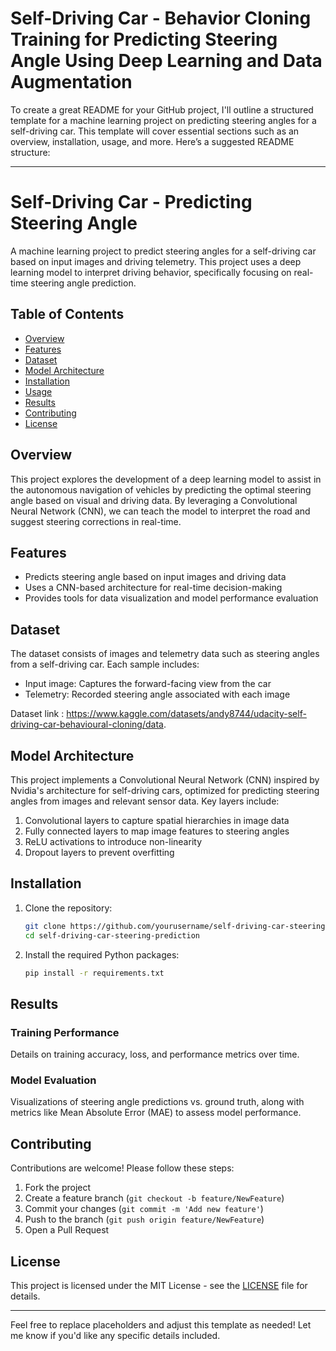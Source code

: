 # Self-Driving Car - Behavior Cloning Training for Predicting Steering Angle Using Deep Learning and Data Augmentation


To create a great README for your GitHub project, I'll outline a structured template for a machine learning project on predicting steering angles for a self-driving car. This template will cover essential sections such as an overview, installation, usage, and more. Here’s a suggested README structure:

---

# Self-Driving Car - Predicting Steering Angle

A machine learning project to predict steering angles for a self-driving car based on input images and driving telemetry. This project uses a deep learning model to interpret driving behavior, specifically focusing on real-time steering angle prediction.

## Table of Contents

- [Overview](#overview)
- [Features](#features)
- [Dataset](#dataset)
- [Model Architecture](#model-architecture)
- [Installation](#installation)
- [Usage](#usage)
- [Results](#results)
- [Contributing](#contributing)
- [License](#license)

## Overview

This project explores the development of a deep learning model to assist in the autonomous navigation of vehicles by predicting the optimal steering angle based on visual and driving data. By leveraging a Convolutional Neural Network (CNN), we can teach the model to interpret the road and suggest steering corrections in real-time.

## Features

- Predicts steering angle based on input images and driving data
- Uses a CNN-based architecture for real-time decision-making
- Provides tools for data visualization and model performance evaluation

## Dataset

The dataset consists of images and telemetry data such as steering angles from a self-driving car. Each sample includes:
- Input image: Captures the forward-facing view from the car
- Telemetry: Recorded steering angle associated with each image

Dataset link : https://www.kaggle.com/datasets/andy8744/udacity-self-driving-car-behavioural-cloning/data.

## Model Architecture

This project implements a Convolutional Neural Network (CNN) inspired by Nvidia's architecture for self-driving cars, optimized for predicting steering angles from images and relevant sensor data. Key layers include:
1. Convolutional layers to capture spatial hierarchies in image data
2. Fully connected layers to map image features to steering angles
3. ReLU activations to introduce non-linearity
4. Dropout layers to prevent overfitting

## Installation

1. Clone the repository:

   ```bash
   git clone https://github.com/yourusername/self-driving-car-steering-prediction.git
   cd self-driving-car-steering-prediction
   ```

2. Install the required Python packages:

   ```bash
   pip install -r requirements.txt
   ```

## Results

### Training Performance
Details on training accuracy, loss, and performance metrics over time.

### Model Evaluation
Visualizations of steering angle predictions vs. ground truth, along with metrics like Mean Absolute Error (MAE) to assess model performance.

## Contributing

Contributions are welcome! Please follow these steps:
1. Fork the project
2. Create a feature branch (`git checkout -b feature/NewFeature`)
3. Commit your changes (`git commit -m 'Add new feature'`)
4. Push to the branch (`git push origin feature/NewFeature`)
5. Open a Pull Request

## License

This project is licensed under the MIT License - see the [LICENSE](LICENSE) file for details.

---

Feel free to replace placeholders and adjust this template as needed! Let me know if you'd like any specific details included.
